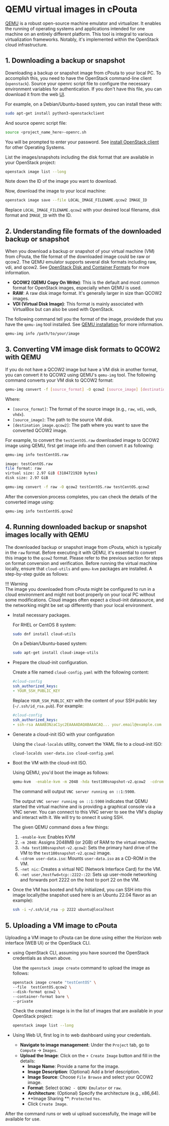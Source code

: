 # QEMU virtual images in cPouta

[QEMU](https://www.qemu.org/docs/master/about/index.html) is a robust open-source machine emulator and virtualizer. It enables the running of operating systems and applications intended for one machine on an entirely different platform. This tool is integral to various virtualization frameworks. Notably, it's implemented within the OpenStack cloud infrastructure.

## 1. Downloading a backup or snapshot

Downloading a backup or snapshot image from cPouta to your local PC. To accomplish this, you need to have the OpenStack command-line client (`openstack`). Source your openrc script file to configure the necessary environment variables for authentication. If you don't have this file, you can download it from the web [UI](https://pouta.csc.fi/).

For example, on a Debian/Ubuntu-based system, you can install these with:

```bash
sudo apt-get install python3-openstackclient 
```
And  source openrc script file:

```bash
source <project_name_here>-openrc.sh
```

You will be prompted to enter your password. See [install OpenStack client](install-client.md) for other Operating Systems.

List the images/snapshots including the disk format that are available in your OpenStack project:

```bash
openstack image list --long
```

Note down the ID of the image you want to download.

Now, download the image to your local machine:

```bash
openstack image save --file LOCAL_IMAGE_FILENAME.qcow2 IMAGE_ID
```

Replace `LOCAL_IMAGE_FILENAME.qcow2` with your desired local filename, disk format  and `IMAGE_ID` with the ID.

## 2. Understanding file formats of the downloaded backup or snapshot

When you download a backup or snapshot of your virtual machine (VM) from cPouta, the file format of the downloaded image could be raw or qcow2. The QEMU emulator supports several disk formats including raw, vdi, and qcow2. See [OpenStack Disk and Container Formats](https://docs.openstack.org/glance/rocky/user/formats.html) for more information.

- **QCOW2 (QEMU Copy On Write)**: This is the default and most common format for OpenStack images, especially when QEMU is used.
- **RAW**: A raw disk image format. It's generally larger in size than QCOW2 images.
- **VDI (Virtual Disk Image)**: This format is mainly associated with VirtualBox but can also be used with OpenStack.

The following command tell you the format of the image, providede that you have the `qemu-img` tool installed. See [QEMU installation](https://www.qemu.org/download/#linux) for more information.

```bash
qemu-img info /path/to/your/image
```

## 3. Converting VM image disk formats to QCOW2 with QEMU

If you do not have a QCOW2 image but have a VM disk in another format, you can convert it to QCOW2 using QEMU's `qemu-img` tool. The following command 
converts  your VM disk to QCOW2 format:

```bash
qemu-img convert -f [source_format] -O qcow2 [source_image] [destination_image.qcow2]
```    

Where:

- `[source_format]`: The format of the source image (e.g., `raw`, `vdi`, `vmdk`, `vhdx`).
- `[source_image]`: The path to the source VM disk.
- `[destination_image.qcow2]`: The path where you want to save the converted QCOW2 image.

For example, to convert the `testCentOS.raw` downloaded image to QCOW2 image using QEMU, first get image info and then convert it as following:

```bash
qemu-img info testCentOS.raw 

image: testCentOS.raw
file format: raw
virtual size: 2.97 GiB (3184721920 bytes)
disk size: 2.97 GiB
```

```bash
qemu-img convert -f raw -O qcow2 testCentOS.raw testCentOS.qcow2
```

After the conversion process completes, you can check the details of the converted image using:

```bash
qemu-img info testCentOS.qcow2
```

## 4. Running downloaded backup or snapshot images locally with QEMU

The downloaded backup or snapshot image from cPouta, which is typically in the `raw` format. Before executing it with QEMU, it's essential to convert this image to the `qcow2` format. Please refer to the previous section for steps on format conversion and verification. Before running the virtual machine locally, ensure that `cloud-utils` and `qemu-kvm` packages are installed. A step-by-step guide as follows:

!!! Warning  
    The image you downloaded from cPouta might be configured to run in a cloud environment and might not boot properly on your local PC without some modifications. Cloud images often expect a cloud-init datasource, and the networking might be set up differently than your local environment.

- Install necessary packages.
    
    For RHEL or CentOS 8 system:

    ```bash
    sudo dnf install cloud-utils
    ```

    On a Debian/Ubuntu-based system:

    ```bash
    sudo apt-get install cloud-image-utils
    ```

- Prepare the cloud-init configuration.

    Create a file named `cloud-config.yaml` with the following content:

    ```yaml
    #cloud-config
    ssh_authorized_keys:
    - YOUR_SSH_PUBLIC_KEY
    ```

    Replace `YOUR_SSH_PUBLIC_KEY` with the content of your SSH public key (`~/.ssh/id_rsa.pub`). For example:

    ```yaml
    #cloud-config
    ssh_authorized_keys:
    - ssh-rsa AAAAB3NzaC1yc2EAAAADAQABAAACAQ... your.email@example.com
    ```

- Generate a cloud-init ISO with your configuration

    Using the `cloud-localds` utility, convert the YAML file to a cloud-init ISO:

    ```bash
    cloud-localds user-data.iso cloud-config.yaml
    ```

-  Boot the VM with the cloud-init ISO.
  
    Using QEMU, you'd boot the image as follows:

    ```bash
    qemu-kvm  -enable-kvm -m 2048 -hda test100snapshot-v2.qcow2  -cdrom user-data.iso -net nic -net user,hostfwd=tcp::2222-:22
    ```

    The command will output `VNC server running on ::1:5900`.

    The output `VNC server running on ::1:5900` indicates that QEMU started the virtual machine and is providing a graphical console via a VNC server. You can connect to this VNC server to see the VM's display and interact with it. We will try to onnect it using SSH.

    The given QEMU command does a few things:

    1. `-enable-kvm`: Enables KVM 
    2. `-m 2048`: Assigns 2048MB (or 2GB) of RAM to the virtual machine.
    3. `-hda test100snapshot-v2.qcow2`: Sets the primary hard drive of the VM to the `test100snapshot-v2.qcow2` image.
    4. `-cdrom user-data.iso`: Mounts `user-data.iso` as a CD-ROM in the VM.
    5. `-net nic`: Creates a virtual NIC (Network Interface Card) for the VM.
    6. `-net user,hostfwd=tcp::2222-:22`: Sets up user-mode networking and forwards port 2222 on the host to port 22 on the VM. 

- Once the VM has booted and fully initialized, you can SSH into this image locally(the snapshot used here is an Ubuntu 22.04 flavor as an example):

    ```bash
    ssh -i ~/.ssh/id_rsa -p 2222 ubuntu@localhost
    ```
## 5. Uploading a VM image to cPouta

Uploading a VM image to cPouta can be done using either the Horizon web interface (WEB UI) or the OpenStack CLI.

- using OpenStack CLI, assuming you have sourced the OpenStack credentials as shown above.

    Use the `openstack image create` command to upload the image as follows:

    ```bash
    openstack image create "testCentOS" \
    --file  testCentOS.qcow2 \
    --disk-format qcow2 \
    --container-format bare \
    --private
    ```

    Check the created image is in the list of images that are available in your OpenStack project:

    ```bash
    openstack image list --long
    ```

- Using Web UI, first log in to web dashboard using your credentials.

    - **Navigate to image management**: Under the `Project` tab, go to `Compute` -> `Images`.
    -  **Upload the Image**: Click on the `+ Create Image` button and fill in the details:
        - **Image Name**: Provide a name for the image.
        - **Image Description**: (Optional) Add a brief description.
        - **Image Source**: Choose `File Browse` and select your QCOW2 image.
        - **Format**: Select `QCOW2 - QEMU Emulator` or `raw`.
        - **Architecture**: (Optional) Specify the architecture (e.g., x86_64).
        - **Image Sharing **: `Protected` `Yes`.
        - Click `Create Image`.
  
After the command runs or web ui upload successfully, the image will be available for use.
